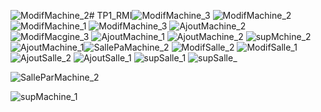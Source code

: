 ![ModifMachine_2](https://github.com/DeathsScyth/TP1_RMI/assets/91764377/1533cca6-0609-455d-8f9f-dd71a6f54086)# TP1_RMI![ModifMachine_3](https://github.com/DeathsScyth/TP1_RMI/assets/91764377/b7c0e350-fadd-4f8a-a17a-731ac64a1f07)
![ModifMachine_2](https://github.com/DeathsScyth/TP1_RMI/assets/91764377/326385bc-ab6a-4881-9dd7-7b01fc232f46)
![ModifMachine_1](https://github.com/DeathsScyth/TP1_RMI/assets/91764377/c4bb9e6e-6064-41cc-86c6-6ab3261ecf4e)
![ModifMachine_3](https://github.com/DeathsScyth/TP1_RMI/assets/91764377/982adbd4-c95d-48d6-b212-5f0ed98651a2)
![AjoutMachine_2](https://github.com/DeathsScyth/TP1_RMI/assets/91764377/0e6492e5-b3cd-49fd-b55e-687d8baed9af)
![ModifMacgine_3](https://github.com/DeathsScyth/TP1_RMI/assets/91764377/3c3430e0-5453-48a4-9980-69a87db8eaa0)
![AjoutMachine_1](https://github.com/DeathsScyth/TP1_RMI/assets/91764377/ee9a487f-af36-4ad3-b6a4-c4eaa8c557bb)
![AjoutMachine_2](https://github.com/DeathsScyth/TP1_RMI/assets/91764377/2a85f194-ce35-4b14-8556-959ebecf42d0)
![supMchine_2](https://github.com/DeathsScyth/TP1_RMI/assets/91764377/7595d331-5103-42ce-b1db-f59d1b86e8cd)
![AjoutMachine_1](https://github.com/DeathsScyth/TP1_RMI/assets/91764377/d8db704f-e749-41a8-bb8c-68dd495fa832)![SallePaMachine_2](https://github.com/DeathsScyth/TP1_RMI/assets/91764377/6ea4960b-ce42-48a6-8b76-85a6212125ee)
![ModifSalle_2](https://github.com/DeathsScyth/TP1_RMI/assets/91764377/b64529b1-a658-4c0f-badd-b6edb0f9eaf0)
![ModifSalle_1](https://github.com/DeathsScyth/TP1_RMI/assets/91764377/4d008b9c-c950-4282-a951-d6a75a422222)
![AjoutSalle_2](https://github.com/DeathsScyth/TP1_RMI/assets/91764377/12c26000-bb35-4b13-aeb1-51c07ab09ccf)
![AjoutSalle_1](https://github.com/DeathsScyth/TP1_RMI/assets/91764377/9507bf55-86a1-4580-a3ac-a058eeb220bc)
![supSalle_1](https://github.com/DeathsScyth/TP1_RMI/assets/91764377/83b68def-1a23-49ea-94b9-252b28512f9a)
![supSalle_](https://github.com/DeathsScyth/TP1_RMI/assets/91764377/d840a1c4-042a-462f-918b-af2c6d09f4c1)

![SalleParMachine_2](https://github.com/DeathsScyth/TP1_RMI/assets/91764377/7115a469-1673-4d78-b652-e5b0ae4c7036)

![supMachine_1](https://github.com/DeathsScyth/TP1_RMI/assets/91764377/420a0afe-8140-450a-8f38-80d818467c99)
